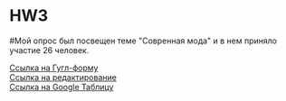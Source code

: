 # HW3

#Мой опрос был посвещен теме "Совренная мода" и в нем приняло участие 26 человек. 

[Ссылка на Гугл-форму](https://docs.google.com/forms/d/e/1FAIpQLScDYdG2bwsuXl3R-Oe8qQoIlhkNG5NG61pQ-c2DBQL01t_krw/viewform?usp=sf_link)  
[Ссылка на редактирование](https://docs.google.com/forms/d/1BLWVaJbmxK0K5OKkwrSYnUG3dmEyZs2qTMaXDn6X36E/edit)  
[Ссылка на Google Таблицу](https://docs.google.com/spreadsheets/d/1L0FxCUjcO7roZokPsX4NQk8FMryVr2dlsshaSQyqnEw/edit#gid=578276920 "Excel таблица ответов") 
